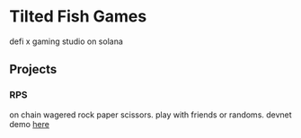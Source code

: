 # Tilted Fish Games

defi x gaming studio on solana


## Projects

### RPS

on chain wagered rock paper scissors. play with friends or randoms. 
devnet demo [here](https://solgames-rps.pages.dev/)
